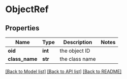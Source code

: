 # ObjectRef

## Properties
Name | Type | Description | Notes
------------ | ------------- | ------------- | -------------
**oid** | **int** | the object ID | 
**class_name** | **str** | the class name | 

[[Back to Model list]](../README.md#documentation-for-models) [[Back to API list]](../README.md#documentation-for-api-endpoints) [[Back to README]](../README.md)

